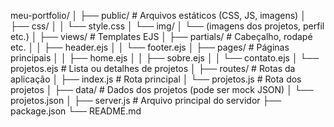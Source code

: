 meu-portfolio/
│
├── public/                   # Arquivos estáticos (CSS, JS, imagens)
│   ├── css/
│   │   └── style.css
│   └── img/
│       └── (imagens dos projetos, perfil etc.)
│
├── views/                    # Templates EJS
│   ├── partials/             # Cabeçalho, rodapé etc.
│   │   ├── header.ejs
│   │   └── footer.ejs
│   ├── pages/                # Páginas principais
│   │   ├── home.ejs
│   │   ├── sobre.ejs
│   │   └── contato.ejs
│   └── projetos.ejs          # Lista ou detalhes de projetos
│
├── routes/                   # Rotas da aplicação
│   ├── index.js              # Rota principal
│   └── projetos.js           # Rota dos projetos
│
├── data/                     # Dados dos projetos (pode ser mock JSON)
│   └── projetos.json
│
├── server.js                 # Arquivo principal do servidor
├── package.json
└── README.md
